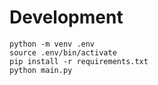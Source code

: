 # Development

```
python -m venv .env
source .env/bin/activate
pip install -r requirements.txt
python main.py
```
